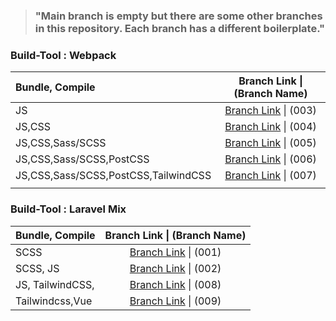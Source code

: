 
> ### "Main branch is empty but there are some other branches in this repository. Each branch has a different boilerplate."


### Build-Tool : Webpack


| Bundle, Compile                      |                 Branch Link \| (Branch Name)                 |
| :----------------------------------- | :----------------------------------------------------------: |
| JS                                   | [Branch Link](https://github.com/Rasaf-Ibrahim/Build-Tool-Boilerplates/tree/003) \| (003) |
| JS,CSS                               | [Branch Link](https://github.com/Rasaf-Ibrahim/Build-Tool-Boilerplates/tree/004) \| (004) |
| JS,CSS,Sass/SCSS                     | [Branch Link](https://github.com/Rasaf-Ibrahim/Build-Tool-Boilerplates/tree/005) \| (005) |
| JS,CSS,Sass/SCSS,PostCSS             | [Branch Link](https://github.com/Rasaf-Ibrahim/Build-Tool-Boilerplates/tree/006) \| (006) |
| JS,CSS,Sass/SCSS,PostCSS,TailwindCSS | [Branch Link](https://github.com/Rasaf-Ibrahim/Build-Tool-Boilerplates/tree/007) \| (007) |
|                                      |                                                              |



### Build-Tool : Laravel Mix

| Bundle, Compile  |                 Branch Link \| (Branch Name)                 |
| :--------------- | :----------------------------------------------------------: |
| SCSS             | [Branch Link](https://github.com/Rasaf-Ibrahim/Build-Tool-Boilerplates/tree/001) \| (001) |
| SCSS, JS         | [Branch Link](https://github.com/Rasaf-Ibrahim/Build-Tool-Boilerplates/tree/002) \| (002) |
| JS, TailwindCSS, | [Branch Link](https://github.com/Rasaf-Ibrahim/Build-Tool-Boilerplates/tree/008) \| (008) |
| Tailwindcss,Vue  | [Branch Link](https://github.com/Rasaf-Ibrahim/Build-Tool-Boilerplates/tree/009) \| (009) |
